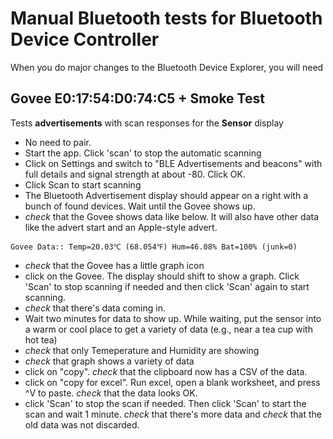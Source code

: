 # Manual Bluetooth tests for Bluetooth Device Controller

When you do major changes to the Bluetooth Device Explorer, you will need

## Govee E0:17:54:D0:74:C5 + Smoke Test

Tests **advertisements** with scan responses for the **Sensor** display

* No need to pair.
* Start the app. Click 'scan' to stop the automatic scanning
* Click on Settings and switch to "BLE Advertisements and beacons" with full details and signal strength at about -80. Click OK.
* Click Scan to start scanning
* The Bluetooth Advertisement display should appear on a right with a bunch of found devices. Wait until the Govee shows up.
* *check* that the Govee shows data like below. It will also have other data like the advert start and an Apple-style advert.

```
Govee Data:: Temp=20.03℃ (68.054℉) Hum=46.08% Bat=100% (junk=0) 
```

* *check* that the Govee has a little graph icon
* click on the Govee. The display should shift to show a graph. Click 'Scan' to stop scanning if needed and then click 'Scan' again to start scanning.
* *check* that there's data coming in.
* Wait two minutes for data to show up. While waiting, put the sensor into a warm or cool place to get a variety of data (e.g., near a tea cup with hot tea)
* *check* that only Temeperature and Humidity are showing
* *check* that graph shows a variety of data
* click on "copy". *check* that the clipboard now has a CSV of the data.
* click on "copy for excel". Run excel, open a blank worksheet, and press ^V to paste. *check* that the data looks OK.
* click 'Scan' to stop the scan if needed. Then click 'Scan' to start the scan and wait 1 minute. *check* that there's more data and *check* that the old data was not discarded.



